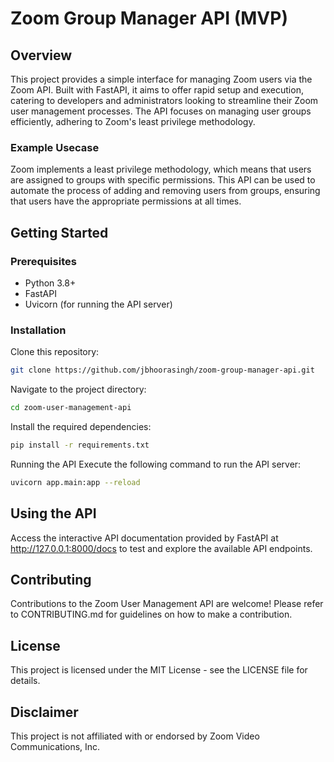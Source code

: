# Zoom Group Manager API (MVP)
## Overview
This project provides a simple interface for managing Zoom users via the Zoom API. Built with FastAPI, it aims to offer rapid setup and execution, catering to developers and administrators looking to streamline their Zoom user management processes. The API focuses on managing user groups efficiently, adhering to Zoom's least privilege methodology.

### Example Usecase
Zoom implements a least privilege methodology, which means that users are assigned to groups with specific permissions. This API can be used to automate the process of adding and removing users from groups, ensuring that users have the appropriate permissions at all times.

## Getting Started
### Prerequisites
- Python 3.8+
- FastAPI
- Uvicorn (for running the API server)
### Installation
Clone this repository:
```bash
git clone https://github.com/jbhoorasingh/zoom-group-manager-api.git
```

Navigate to the project directory:
```bash
cd zoom-user-management-api
```

Install the required dependencies:
```bash
pip install -r requirements.txt
```

Running the API
Execute the following command to run the API server:
```bash
uvicorn app.main:app --reload
```


## Using the API
Access the interactive API documentation provided by FastAPI at http://127.0.0.1:8000/docs to test and explore the available API endpoints.

## Contributing
Contributions to the Zoom User Management API are welcome! Please refer to CONTRIBUTING.md for guidelines on how to make a contribution.

## License
This project is licensed under the MIT License - see the LICENSE file for details.

## Disclaimer
This project is not affiliated with or endorsed by Zoom Video Communications, Inc.

